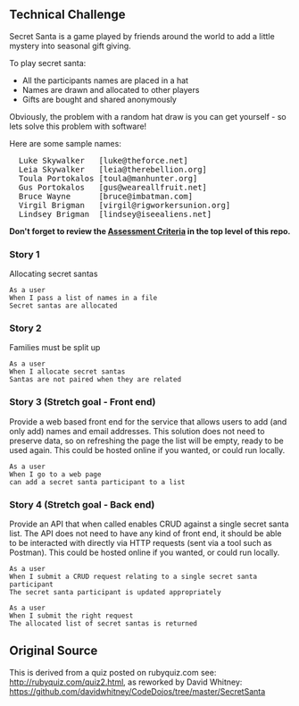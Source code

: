 ## Technical Challenge

Secret Santa is a game played by friends around the world to add a little mystery into seasonal gift giving.

To play secret santa:
 * All the participants names are placed in a hat
 * Names are drawn and allocated to other players
 * Gifts are bought and shared anonymously

Obviously, the problem with a random hat draw is you can get yourself - so lets solve this problem with software!

Here are some sample names:

<pre>
  Luke Skywalker   [luke@theforce.net]
  Leia Skywalker   [leia@therebellion.org]
  Toula Portokalos [toula@manhunter.org]
  Gus Portokalos   [gus@weareallfruit.net]
  Bruce Wayne      [bruce@imbatman.com]
  Virgil Brigman   [virgil@rigworkersunion.org]
  Lindsey Brigman  [lindsey@iseealiens.net]
</pre>

**Don't forget to review the [Assessment Criteria](https://github.com/pdcal/CodeDojos) in the top level of this repo.**

### Story 1

Allocating secret santas

    As a user
    When I pass a list of names in a file
    Secret santas are allocated

### Story 2

Families must be split up

    As a user
    When I allocate secret santas
    Santas are not paired when they are related

### Story 3 (Stretch goal - Front end)

Provide a web based front end for the service that allows users to add (and only add) names and email addresses. This solution does not need to preserve data, so on refreshing the page the list will be empty, ready to be used again. This could be hosted online if you wanted, or could run locally. 

    As a user
    When I go to a web page
    can add a secret santa participant to a list

### Story 4 (Stretch goal - Back end)

Provide an API that when called enables CRUD against a single secret santa list. The API does not need to have any kind of front end, it should be able to be interacted with directly via HTTP requests (sent via a tool such as Postman). This could be hosted online if you wanted, or could run locally. 

    As a user
    When I submit a CRUD request relating to a single secret santa participant
    The secret santa participant is updated appropriately

    As a user
    When I submit the right request
    The allocated list of secret santas is returned

## Original Source 
This is derived from a quiz posted on rubyquiz.com see: http://rubyquiz.com/quiz2.html, as reworked by David Whitney: https://github.com/davidwhitney/CodeDojos/tree/master/SecretSanta